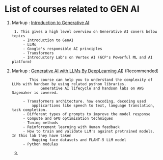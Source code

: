 # List of courses related to GEN AI

1. Markup : [Introduction to Generative AI](https://partner.cloudskillsboost.google/journeys/119)
        
        1. This gives a high level overview on Generative AI covers below topics
            - Introduction to GenAI
            - LLMs
            - Google's responsible AI principles
            - Transformers
            - Introductory Lab's on Vertex AI (GCP's Powerful ML and AI platform)
2. Markup : [Generative AI with LLMs By DeepLearning.AI](https://www.coursera.org/learn/generative-ai-with-llms/))  (Recommended)

               This course can help you to understand the complexity of LLMs with handson by using related python libraries. 
                    Generative AI lifecycle and handson labs on AWS Sagemaker is covered.

            - Transformers architecture. how encoding, decoding used
                applicartions like speech to text, language translation, task completion.
            - Different types of prompts to improve the model response
            - Compute and GPU optimisation techniques
            - Tuning methods
            - Reinforcement learning with Human feedback
            - How to train and validate LLM's against pretrained models. In this lab they have taken 
                Hugging face datasets and FLANT-5 LLM model 
            - Python modules 
    3. 
        
    
    
      
  
